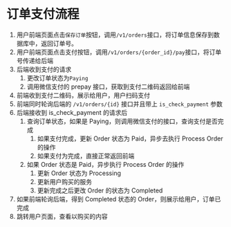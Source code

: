 # 订单支付流程

1. 用户前端页面点击`保存订单`按钮，调用`/v1/orders`接口，将订单信息保存到数据库中，返回订单号。
2. 用户前端页面点击支付按钮，调用`/v1/orders/{order_id}/pay`接口，将订单号传递给后端
3. 后端收到支付的请求
   1. 更改订单状态为`Paying`
   2. 调用微信支付的 prepay 接口，获取到支付二维码返回给前端
4. 前端收到支付二维码，展示给用户，用户扫码支付
5. 前端同时轮询后端的 `/v1/orders/{id}` 接口并且带上 `is_check_payment` 参数
6. 后端接收到 is_check_payment 的请求后
   1. 查询订单状态，如果是 Paying，则调用微信支付的接口，查询支付是否完成
      1. 如果支付完成，更新 Order 状态为 Paid，异步去执行 Process Order 的操作
      2. 如果支付为完成，直接正常返回前端
   2. 如果 Order 状态是 Paid，异步执行 Process Order 的操作
      1. 更新 Order 状态为 Processing
      2. 更新用户购买的服务
      3. 更新完成之后更改 Order 的状态为 Completed
7. 如果前端轮询后端，得到 Completed 状态的 Order，则展示给用户，订单已完成
8. 跳转用户页面，查看以购买的内容
